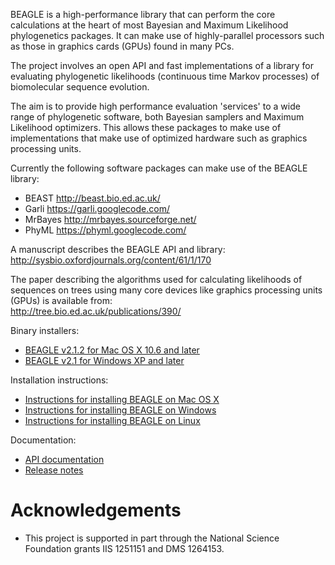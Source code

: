 BEAGLE is a high-performance library that can perform the core calculations at the heart of most Bayesian and Maximum Likelihood phylogenetics packages. It can make use of highly-parallel processors such as those in graphics cards (GPUs) found in many PCs.

The project involves an open API and fast implementations of a library for evaluating phylogenetic likelihoods (continuous time Markov processes) of biomolecular sequence evolution.

The aim is to provide high performance evaluation 'services' to a wide range of phylogenetic software, both Bayesian samplers and Maximum Likelihood optimizers. This allows these packages to make use of implementations that make use of optimized hardware such as graphics processing units.

Currently the following software packages can make use of the BEAGLE library:
- BEAST http://beast.bio.ed.ac.uk/
- Garli https://garli.googlecode.com/
- MrBayes http://mrbayes.sourceforge.net/
- PhyML https://phyml.googlecode.com/

A manuscript describes the BEAGLE API and library:  
http://sysbio.oxfordjournals.org/content/61/1/170

The paper describing the algorithms used for calculating likelihoods of sequences on trees using many core devices like graphics processing units (GPUs) is available from:  
http://tree.bio.ed.ac.uk/publications/390/  

Binary installers:
- [BEAGLE v2.1.2 for Mac OS X 10.6 and later](https://www.dropbox.com/s/11kgt2jlq3lzln3/BEAGLE-2.1.2.pkg)
- [BEAGLE v2.1 for Windows XP and later](https://www.dropbox.com/s/61z48jvruzkwkku/BEAGLE-2.1.msi)

Installation instructions:
- [Instructions for installing BEAGLE on Mac OS X](https://github.com/beagle-dev/beagle-lib/wiki/MacInstallInstructions)
- [Instructions for installing BEAGLE on Windows](https://github.com/beagle-dev/beagle-lib/wiki/WindowsInstallInstructions)
- [Instructions for installing BEAGLE on Linux](https://github.com/beagle-dev/beagle-lib/wiki/LinuxInstallInstructions) 

Documentation:
- [API documentation](http://beagle-lib.googlecode.com/svn/doc/html/beagle_8h.html)
- [Release notes](https://github.com/beagle-dev/beagle-lib/wiki/ReleaseNotes)

# Acknowledgements
- This project is supported in part through the National Science Foundation grants IIS 1251151 and DMS 1264153.
